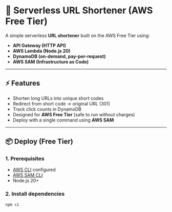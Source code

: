 # 🚀 Serverless URL Shortener (AWS Free Tier)

A simple serverless **URL shortener** built on the AWS Free Tier using:

- **API Gateway (HTTP API)**
- **AWS Lambda (Node.js 20)**
- **DynamoDB (on-demand, pay-per-request)**
- **AWS SAM (Infrastructure as Code)**

---

## ⚡ Features
- Shorten long URLs into unique short codes
- Redirect from short code → original URL (301)
- Track click counts in DynamoDB
- Designed for **AWS Free Tier** (safe to run without charges)
- Deploy with a single command using **AWS SAM**

---

## 📦 Deploy (Free Tier)

### 1. Prerequisites
- [AWS CLI](https://docs.aws.amazon.com/cli/latest/userguide/getting-started-install.html) configured  
- [AWS SAM CLI](https://docs.aws.amazon.com/serverless-application-model/latest/developerguide/install-sam-cli.html)  
- Node.js 20+  

### 2. Install dependencies
```bash
npm ci
